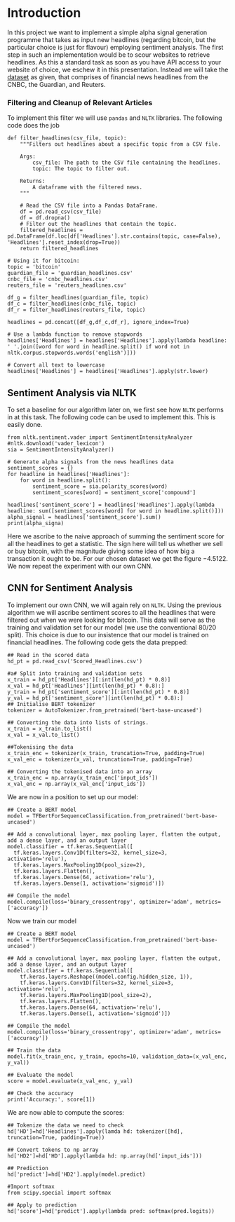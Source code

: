 <h1> Introduction </h1>

In this project we want to implement a simple alpha signal generation programme that takes as input new headlines (regarding bitcoin, but the particular choice is just for flavour) employing sentiment analysis. The first step in such an implementation would be to scour websites to retrieve headlines. As this a standard task as soon as you have API access to your website of choice, we eschew it in this presentation. Instead we will take the [dataset](https://www.kaggle.com/datasets/notlucasp/financial-news-headlines/) as given, that comprises of financial news headlines from the CNBC, the Guardian, and Reuters.

<h3>Filtering and Cleanup of Relevant Articles</h3>

To implement this filter we will use ``` pandas ``` and ```NLTK``` libraries. The following code does the job

```
def filter_headlines(csv_file, topic):
    """Filters out headlines about a specific topic from a CSV file.

    Args:
        csv_file: The path to the CSV file containing the headlines.
        topic: The topic to filter out.

    Returns:
        A dataframe with the filtered news.
    """

    # Read the CSV file into a Pandas DataFrame.
    df = pd.read_csv(csv_file)
    df = df.dropna()
    # Filter out the headlines that contain the topic.
    filtered_headlines = pd.DataFrame(df.loc[df['Headlines'].str.contains(topic, case=False), 'Headlines'].reset_index(drop=True))
    return filtered_headlines

# Using it for bitcoin:
topic = 'bitcoin'
guardian_file = 'guardian_headlines.csv'
cnbc_file = 'cnbc_headlines.csv'
reuters_file = 'reuters_headlines.csv'

df_g = filter_headlines(guardian_file, topic)
df_c = filter_headlines(cnbc_file, topic)
df_r = filter_headlines(reuters_file, topic)

headlines = pd.concat([df_g,df_c,df_r], ignore_index=True)

# Use a lambda function to remove stopwords
headlines['Headlines'] = headlines['Headlines'].apply(lambda headline: ' '.join([word for word in headline.split() if word not in nltk.corpus.stopwords.words('english')]))

# Convert all text to lowercase
headlines['Headlines'] = headlines['Headlines'].apply(str.lower)

```
<h2>Sentiment Analysis via NLTK </h2>

To set a baseline for our algorithm later on, we first see how ```NLTK``` performs in at this task. The following code can be used to implement this. This is easily done.

```
from nltk.sentiment.vader import SentimentIntensityAnalyzer
#nltk.download('vader_lexicon')
sia = SentimentIntensityAnalyzer()

# Generate alpha signals from the news headlines data
sentiment_scores = {}
for headline in headlines['Headlines']:
    for word in headline.split():
        sentiment_score = sia.polarity_scores(word)
        sentiment_scores[word] = sentiment_score['compound']

headlines['sentiment_score'] = headlines['Headlines'].apply(lambda headline: sum([sentiment_scores[word] for word in headline.split()]))
alpha_signal = headlines['sentiment_score'].sum()
print(alpha_signa)
```
Here we ascribe to the naive approach of summing the sentiment score for all the headlines to get a statistic. The sign here will tell us whether we sell or buy bitcoin, with the magnitude giving some idea of how big a transaction it ought to be. For our chosen dataset we get the figure $-4.5122$. We now repeat the experiment with our own CNN.

<h2>CNN for Sentiment Analysis</h2>

To implement our own CNN, we will again rely on ``` NLTK ```. Using the previous algorithm we will ascribe sentiment scores to all the headlines that were filtered out when we were looking for bitcoin. This data will serve as the training and validation set for our model (we use the conventional 80/20 split). This choice is due to our insistence that our model is trained on financial headlines. The following code gets the data prepped:
```
## Read in the scored data
hd_pt = pd.read_csv('Scored_Headlines.csv')

#a# Split into training and validation sets
x_train = hd_pt['Headlines'][:int(len(hd_pt) * 0.8)]
x_val = hd_pt['Headlines'][int(len(hd_pt) * 0.8):]
y_train = hd_pt['sentiment_score'][:int(len(hd_pt) * 0.8)]
y_val = hd_pt['sentiment_score'][int(len(hd_pt) * 0.8):]
## Initialise BERT tokenizer
tokenizer = AutoTokenizer.from_pretrained('bert-base-uncased')

## Converting the data into lists of strings.
x_train = x_train.to_list()
x_val = x_val.to_list()

##Tokenising the data
x_train_enc = tokenizer(x_train, truncation=True, padding=True)
x_val_enc = tokenizer(x_val, truncation=True, padding=True)

## Converting the tokenised data into an array
x_train_enc = np.array(x_train_enc['input_ids'])
x_val_enc = np.array(x_val_enc['input_ids'])
```
We are now in a position to set up our model:

```
## Create a BERT model
model = TFBertForSequenceClassification.from_pretrained('bert-base-uncased')

## Add a convolutional layer, max pooling layer, flatten the output, add a dense layer, and an output layer
model.classifier = tf.keras.Sequential([
  tf.keras.layers.Conv1D(filters=32, kernel_size=3, activation='relu'),
  tf.keras.layers.MaxPooling1D(pool_size=2),
  tf.keras.layers.Flatten(),
  tf.keras.layers.Dense(64, activation='relu'),
  tf.keras.layers.Dense(1, activation='sigmoid')])

## Compile the model
model.compile(loss='binary_crossentropy', optimizer='adam', metrics=['accuracy'])
```
Now we train our model

```
## Create a BERT model
model = TFBertForSequenceClassification.from_pretrained('bert-base-uncased')

## Add a convolutional layer, max pooling layer, flatten the output, add a dense layer, and an output layer
model.classifier = tf.keras.Sequential([
    tf.keras.layers.Reshape((model.config.hidden_size, 1)),
    tf.keras.layers.Conv1D(filters=32, kernel_size=3, activation='relu'),
    tf.keras.layers.MaxPooling1D(pool_size=2),
    tf.keras.layers.Flatten(),
    tf.keras.layers.Dense(64, activation='relu'),
    tf.keras.layers.Dense(1, activation='sigmoid')])

## Compile the model
model.compile(loss='binary_crossentropy', optimizer='adam', metrics=['accuracy'])

## Train the data
model.fit(x_train_enc, y_train, epochs=10, validation_data=(x_val_enc, y_val))

## Evaluate the model
score = model.evaluate(x_val_enc, y_val)

## Check the accuracy
print('Accuracy:', score[1])
```
We are now able to compute the scores:

```
## Tokenize the data we need to check
hd['HD']=hd['Headlines'].apply(lamda hd: tokenizer([hd], truncation=True, padding=True))

## Convert tokens to np array
hd['HD2']=hd['HD'].apply(lambda hd: np.array(hd['input_ids']))

## Prediction
hd['predict']=hd['HD2'].apply(model.predict)

#Import softmax
from scipy.special import softmax

## Apply to prediction
hd['score']=hd['predict'].apply(lambda pred: softmax(pred.logits))
```
